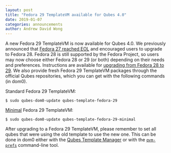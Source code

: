 ```yaml
---
layout: post
title: "Fedora 29 TemplateVM available for Qubes 4.0"
date: 2019-01-07
categories: announcements
author: Andrew David Wong
---
```


A new Fedora 29 TemplateVM is now available for Qubes 4.0.  We
previously announced that [Fedora 27 reached EOL] and encouraged users
to upgrade to Fedora 28. Fedora 28 is still supported by the Fedora
Project, so users may now choose either Fedora 28 or 29 (or both)
depending on their needs and preferences.  Instructions are available
for [upgrading from Fedora 28 to 29].  We also provide fresh Fedora 29
TemplateVM packages through the official Qubes repositories, which you
can get with the following commands (in dom0).

Standard Fedora 29 TemplateVM:

    $ sudo qubes-dom0-update qubes-template-fedora-29

[Minimal] Fedora 29 TemplateVM:

    $ sudo qubes-dom0-update qubes-template-fedora-29-minimal

After upgrading to a Fedora 29 TemplateVM, please remember to set all
qubes that were using the old template to use the new one. This can be
done in dom0 either with the [Qubes Template Manager] or with the
[`qvm-prefs`] command-line tool.


[Fedora 27 reached EOL]: /news/2018/11/30/fedora-27-eol/
[upgrading from Fedora 28 to 29]: /doc/template/fedora/upgrade-28-to-29/
[Minimal]: /doc/templates/fedora-minimal/
[Qubes Template Manager]: /doc/templates/#switching
[`qvm-prefs`]: https://dev.qubes-os.org/projects/core-admin-client/en/latest/manpages/qvm-prefs.html
